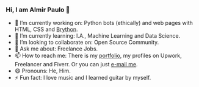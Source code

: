 ### Hi, I am Almir Paulo 👋

- 🔭 I’m currently working on: Python bots (ethically) and web pages with HTML, CSS and [Brython](https://brython.info/).
- 🌱 I’m currently learning: I.A., Machine Learning and Data Science. 
- 👯 I’m looking to collaborate on: Open Source Community.
- 💬 Ask me about: Freelance Jobs.
- 📫 How to reach me: There is my [portfolio](https://almirpaulo.github.io/), my profiles on Upwork, Freelancer and Fiverr. Or you can just [e-mail me](mailto:ap.freelas@gmail.com).  
- 😄 Pronouns: He, Him.
- ⚡ Fun fact: I love music and I learned guitar by myself. 

<!-- - 🤔 I’m looking for help with: -->
